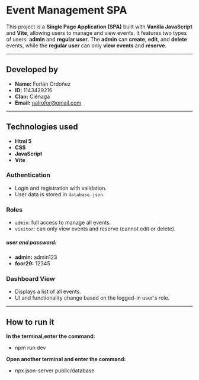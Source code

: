 # Event Management SPA

This project is a **Single Page Application (SPA)** built with **Vanilla JavaScript** and **Vite**, allowing users to manage and view events. It features two types of users: **admin** and **regular user**. The **admin** can **create**, **edit**, and **delete** events, while the **regular user** can only **view events** and **reserve**.

---

## Developed by

- **Name:** Forlán Ordoñez  
- **ID:** 1143429216  
- **Clan:** Ciénaga  
- **Email:** nalrofor@gmail.com 

---

##  Technologies used

- **Html 5**
- **CSS**
- **JavaScript**
- **Vite**


###  Authentication
- Login and registration with validation.
- User data is stored in `database.json`.

###  Roles
- `admin`: full access to manage all events.
- `visitor`: can only view events and reserve (cannot edit or delete).

##### user and password:

- **admin:** admin123
- **foor29:** 12345


###  Dashboard View
- Displays a list of all events.
- UI and functionality change based on the logged-in user's role.

---

##  How to run it

**In the terminal,enter the command:**

- npm run dev

**Open another terminal and enter the command:**

- npx json-server public/database